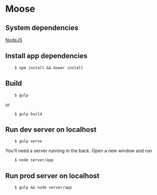 # Moose


## System dependencies

[NodeJS](https://nodejs.org/)


## Install app dependencies

		$ npm install && bower install


## Build

		$ gulp

or

		$ gulp build


## Run dev server on localhost

		$ gulp serve

You'll need a server running in the back. Open a new window and run

		$ node server/app


## Run prod server on localhost

		$ gulp && node server/app
